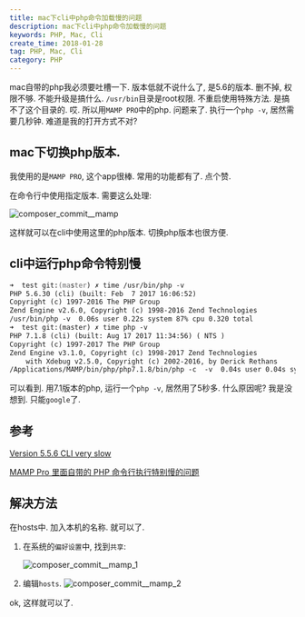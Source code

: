 ```yaml
---
title: mac下cli中php命令加载慢的问题
description: mac下cli中php命令加载慢的问题
keywords: PHP, Mac, Cli
create_time: 2018-01-28
tag: PHP, Mac, Cli
category: PHP
---
```


mac自带的php我必须要吐槽一下. 版本低就不说什么了, 是5.6的版本. 删不掉, 权限不够. 不能升级是搞什么.
`/usr/bin`目录是root权限. 不重启使用特殊方法. 是搞不了这个目录的. 哎. 所以用`MAMP PRO`中的php. 问题来了.
执行一个`php -v`, 居然需要几秒钟. 难道是我的打开方式不对?

## mac下切换php版本.

我使用的是`MAMP PRO`, 这个app很棒. 常用的功能都有了. 点个赞.

在命令行中使用指定版本. 需要这么处理:

![composer_commit__mamp](/images/posts/composer_commit__mamp.png)

这样就可以在cli中使用这里的php版本. 切换php版本也很方便.

## cli中运行php命令特别慢

```zsh
➜  test git:(master) ✗ time /usr/bin/php -v
PHP 5.6.30 (cli) (built: Feb  7 2017 16:06:52)
Copyright (c) 1997-2016 The PHP Group
Zend Engine v2.6.0, Copyright (c) 1998-2016 Zend Technologies
/usr/bin/php -v  0.06s user 0.22s system 87% cpu 0.320 total
➜  test git:(master) ✗ time php -v
PHP 7.1.8 (cli) (built: Aug 17 2017 11:34:56) ( NTS )
Copyright (c) 1997-2017 The PHP Group
Zend Engine v3.1.0, Copyright (c) 1998-2017 Zend Technologies
    with Xdebug v2.5.0, Copyright (c) 2002-2016, by Derick Rethans
/Applications/MAMP/bin/php/php7.1.8/bin/php -c  -v  0.04s user 0.04s system 1% cpu 5.161 total
```
可以看到. 用7.1版本的php, 运行一个`php -v`, 居然用了5秒多. 什么原因呢? 我是没想到. 只能`google`了.

## 参考

[Version 5.5.6 CLI very slow](https://github.com/liip/php-osx/issues/102)

[MAMP Pro 里面自带的 PHP 命令行执行特别慢的问题](https://sexywp.com/mamp-pro-php-cli-very-slow.htm)

## 解决方法

在hosts中. 加入本机的名称. 就可以了.

1. 在系统的`偏好设置`中, 找到`共享`:

    ![composer_commit__mamp_1](/images/posts/composer_commit__mamp_1.png)

2. 编辑`hosts`.
    ![composer_commit__mamp_2](/images/posts/composer_commit__mamp_2.png)

ok, 这样就可以了.

